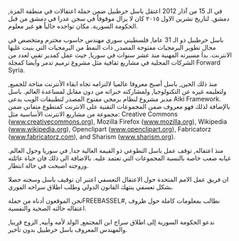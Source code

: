 في الـ 15 من آذار 2012 اعتقل باسل خرطبيل ضمن حملة اعتقالات في منطقة المزة, دمشق.
لتاريخ تشرين الاول ٢٠١٥ كان لا يزال موقوفاً في سجن عدرا في دمشق من قبل الحكومة السورية.
مكان تواجده حالياً هو غير معلوم.


باسل خرطبيل ذو الـ 31 عاما,  فلسطيني سوري مهندس حاسوب محترم ومتخصص في مجال تطوير البرمجيات مفتوحة المصدر, ذات النمط من البرمجيات التي بنيت عليها الانترنت. بدأ مسيرته المهنية منذ عشر سنوات في سوريا, حيث عمل كمدير تقني لعدد من الشركات المحلية في مشاريع ثقافية مثل مشروع ترميم تدمر وأيضا كمجلة Forward Syria.

منذ ذلك الحين, باسل أصبح معروفا عالميا لالتزامه تجاه ابقاء الأنترنت متاحة للجميع, ولتعليمه غيره عن التكنولوجيا, ولمشاركته خبراته من دون مقابل لمساعدة العالم. باسل مدير مشروع لنظام برمجي  مفتوح المصدر لتطبيقات الويب يدعى Aiki Framework. بالإضافة لذلك فهو معروف ضمن المجموعات التقنية على الانترنت كمتطوع متفاني ضمن مجموعة من مشاريع الانترنت الأساسية مثل:
Creative Commons (www.creativecommons.org), Mozilla Firefox (www.mozilla.org), Wikipedia (www.wikipedia.org), Openclipart (www.openclipart.org), Fabricatorz (www.fabricatorz.com), and Sharism (www.sharism.org). 

منذ اعتقاله, توقف عمل باسل التطوعي ذو القيمة العالية جدا, في سوريا وحول العالم. غيابه صعب خاصة بالنسبة المجموعات التي تعتمد عليه.
بالاضافة الى ذلك فان حياة عائلته وزوجته اصبحت في حالة انتظار.

ان فريق عمل الامم المتحدة حول الاعتقال التعسفي اعتبر ان توقيف باسل وسجنه حصلا بشكل تعسفي ينتهك القانون الدولي وطلب اطلاق سراحه الفوري.

نحن الموقعون أدناه من حملةFREEBASSEL#, نطالب بمعلومات كاملة حول ظروف اعتقاله حالته الصحية والنفسية.

ندعو الحكومة السورية إلى اطلاق سراح ابن المجتمع, الولد لأمه وأبيه, الزوج قريبا, والمهندس المعروف باسل خرطبيل بدون تأخير.
